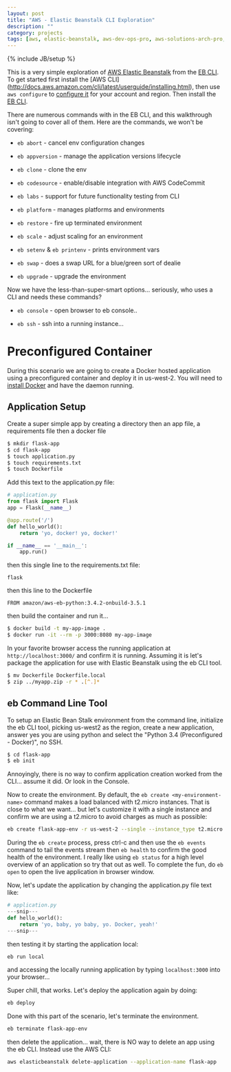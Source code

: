 ```yaml
---
layout: post
title: "AWS - Elastic Beanstalk CLI Exploration"
description: ""
category: projects
tags: [aws, elastic-beanstalk, aws-dev-ops-pro, aws-solutions-arch-pro, cli-exploration]
---
```

{% include JB/setup %}

This is a very simple exploration of [AWS Elastic Beanstalk](https://aws.amazon.com/elasticbeanstalk/) from the [EB CLI](http://docs.aws.amazon.com/elasticbeanstalk/latest/dg/eb-cli3.html). To get started first install the [AWS CLI] (http://docs.aws.amazon.com/cli/latest/userguide/installing.html), then use `aws configure` to [configure it](http://docs.aws.amazon.com/cli/latest/userguide/cli-chap-getting-started.html) for your account and region. Then install the [EB CLI](http://docs.aws.amazon.com/elasticbeanstalk/latest/dg/eb-cli3-install.html).

There are numerous commands with in the EB CLI, and this walkthrough isn't going to cover all of them. Here are the commands, we won't be covering: 

* `eb abort` - cancel env configuration changes

* `eb appversion` - manage the application versions lifecycle

* `eb clone` - clone the env

* `eb codesource` - enable/disable integration with AWS CodeCommit

* `eb labs` - support for future functionality testing from CLI

* `eb platform` - manages platforms and environments

* `eb restore` - fire up terminated environment

* `eb scale` - adjust scaling for an environment

* `eb setenv` & `eb printenv`  - prints environment vars

* `eb swap` - does a swap URL for a blue/green sort of dealie

* `eb upgrade` - upgrade the environment

Now we have the less-than-super-smart options... seriously, who uses a CLI and needs these commands?

* `eb console` - open browser to eb console..

* `eb ssh` - ssh into a running instance... 


# Preconfigured Container 

During this scenario we are going to create a Docker hosted application using a preconfigured container and deploy it in us-west-2. You will need to [install Docker](https://docs.docker.com/engine/installation/) and have the daemon running.

## Application Setup

Create a super simple app by creating a directory then an app file, a requirements file then a docker file

```bash
$ mkdir flask-app
$ cd flask-app
$ touch application.py
$ touch requirements.txt
$ touch Dockerfile
```

Add this text to the application.py file:

```python
# application.py
from flask import Flask
app = Flask(__name__)

@app.route('/')
def hello_world():
    return 'yo, docker! yo, docker!'

if __name__ == '__main__':
    app.run()
```
then this single line to the requirements.txt file:

```text
flask
```

then this line to the Dockerfile

```text
FROM amazon/aws-eb-python:3.4.2-onbuild-3.5.1
```

then build the container and run it...

```bash
$ docker build -t my-app-image .
$ docker run -it --rm -p 3000:8080 my-app-image
```

In your favorite browser access the running application at `http://localhost:3000/` and confirm it is running. Assuming it is let's package the application for use with Elastic Beanstalk using the eb CLI tool.

```bash
$ mv Dockerfile Dockerfile.local
$ zip ../myapp.zip -r * .[^.]*
```

## eb Command Line Tool

To setup an Elastic Bean Stalk environment from the command line, initialize the eb CLI tool, picking us-west2 as the region, create a new application, answer yes you are using python and select the "Python 3.4 (Preconfigured - Docker)", no SSH.

```bash
$ cd flask-app
$ eb init
```

Annoyingly, there is no way to confirm application creation worked from the CLI... assume it did. Or look in the Console.

Now to create the environment. By default, the `eb create <my-environment-name>` command makes a load balanced with t2.micro instances. That is close to what we want... but let's customize it with a single instance and confirm we are using a t2.micro to avoid charges as much as possible:

```bash
eb create flask-app-env -r us-west-2 --single --instance_type t2.micro
```

During the `eb create` process, press ctrl-c and then use the `eb events` command to tail the events stream then `eb health` to confirm the good health of the environment. I really like using `eb status` for a high level overview of an application so try that out as well. To complete the fun, do `eb open` to open the live application in browser window.

Now, let's update the application by changing the application.py file text like:

```python
# application.py
---snip---
def hello_world():
    return 'yo, baby, yo baby, yo. Docker, yeah!'
---snip---
```

then testing it by starting the application local:

```bash
eb run local
```
and accessing the locally running application by typing `localhost:3000` into your browser...

Super chill, that works. Let's deploy the application again by doing:

```bash
eb deploy 
```

Done with this part of the scenario, let's terminate the environment.

```bash
eb terminate flask-app-env
```

then delete the application... wait, there is NO way to delete an app using the eb CLI. Instead use the AWS CLI:

```bash
aws elasticbeanstalk delete-application --application-name flask-app
```
